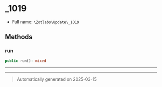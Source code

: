 
# _1019





* Full name: `\Zotlabs\Update\_1019`




## Methods


### run



```php
public run(): mixed
```












***


***
> Automatically generated on 2025-03-15
